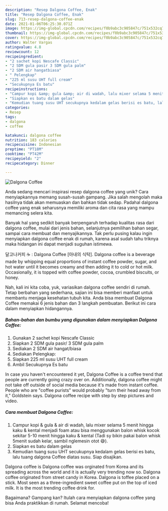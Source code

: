 ```yaml
---
description: "Resep Dalgona Coffee, Enak"
title: "Resep Dalgona Coffee, Enak"
slug: 713-resep-dalgona-coffee-enak
date: 2021-01-06T06:25:30.071Z
image: https://img-global.cpcdn.com/recipes/f0b9abc3c905847c/751x532cq70/dalgona-coffee-foto-resep-utama.jpg
thumbnail: https://img-global.cpcdn.com/recipes/f0b9abc3c905847c/751x532cq70/dalgona-coffee-foto-resep-utama.jpg
cover: https://img-global.cpcdn.com/recipes/f0b9abc3c905847c/751x532cq70/dalgona-coffee-foto-resep-utama.jpg
author: Walter Vargas
ratingvalue: 4.8
reviewcount: 12
recipeingredient:
- "2 sachet kopi Nescafe Classic"
- "2 SDM gula pasir 3 SDM gula palm"
- "2 SDM air hangatbiasa"
- " Pelengkap"
- "225 ml susu UHT full cream"
- "Secukupnya Es batu"
recipeinstructions:
- "Campur kopi &amp; gula &amp; air di wadah, lalu mixer selama 5 menit hingga kaku &amp; kental menjadi foam atau bisa menggunakan balon whisk kocok sekitar 5-10 menit hingga kaku &amp; kental (Tadi sy bikin pakai balon whisk 5menit sudah kelar, sambil nglemesin otot 😅)."
- "Siapkan es batu dalam gelas"
- "Kemudian tuang susu UHT secukupnya kedalam gelas berisi es batu, lalu tuang dalgona Coffee diatas susu. Siap disajikan."
categories:
- Resep
tags:
- dalgona
- coffee

katakunci: dalgona coffee 
nutrition: 183 calories
recipecuisine: Indonesian
preptime: "PT18M"
cooktime: "PT42M"
recipeyield: "2"
recipecategory: Dinner

---
```



![Dalgona Coffee](https://img-global.cpcdn.com/recipes/f0b9abc3c905847c/751x532cq70/dalgona-coffee-foto-resep-utama.jpg)

Anda sedang mencari inspirasi resep dalgona coffee yang unik? Cara menyiapkannya memang susah-susah gampang. Jika salah mengolah maka hasilnya tidak akan memuaskan dan bahkan tidak sedap. Padahal dalgona coffee yang enak seharusnya memiliki aroma dan cita rasa yang mampu memancing selera kita.

Banyak hal yang sedikit banyak berpengaruh terhadap kualitas rasa dari dalgona coffee, mulai dari jenis bahan, selanjutnya pemilihan bahan segar, sampai cara membuat dan menyajikannya. Tak perlu pusing kalau ingin menyiapkan dalgona coffee enak di rumah, karena asal sudah tahu triknya maka hidangan ini dapat menjadi suguhan istimewa.

달고나커피 ☕️ : Dalgona Coffee [아내의 식탁]. Dalgona coffee is a beverage made by whipping equal proportions of instant coffee powder, sugar, and hot water until it becomes creamy and then adding it to cold or hot milk. Occasionally, it is topped with coffee powder, cocoa, crumbled biscuits, or honey.


Nah, kali ini kita coba, yuk, variasikan dalgona coffee sendiri di rumah. Tetap berbahan yang sederhana, sajian ini bisa memberi manfaat untuk membantu menjaga kesehatan tubuh kita. Anda bisa membuat Dalgona Coffee memakai 6 jenis bahan dan 3 langkah pembuatan. Berikut ini cara dalam menyiapkan hidangannya.

<!--inarticleads1-->

##### Bahan-bahan dan bumbu yang digunakan dalam menyiapkan Dalgona Coffee:

1. Gunakan 2 sachet kopi Nescafe Classic
1. Siapkan 2 SDM gula pasir/ 3 SDM gula palm
1. Sediakan 2 SDM air hangat/biasa
1. Sediakan  Pelengkap:
1. Siapkan 225 ml susu UHT full cream
1. Ambil Secukupnya Es batu


In case you haven&#39;t encountered it yet, Dalgona Coffee is a coffee trend that people are currently going crazy over on. Additionally, dalgona coffee might not take off outside of social media because it&#39;s made from instant coffee. People who are &#34;coffee purists&#34; would probably &#34;turn their head away from it,&#34; Goldstein says. Dalgona coffee recipe with step by step pictures and video. 

<!--inarticleads2-->

##### Cara membuat Dalgona Coffee:

1. Campur kopi &amp; gula &amp; air di wadah, lalu mixer selama 5 menit hingga kaku &amp; kental menjadi foam atau bisa menggunakan balon whisk kocok sekitar 5-10 menit hingga kaku &amp; kental (Tadi sy bikin pakai balon whisk 5menit sudah kelar, sambil nglemesin otot 😅).
1. Siapkan es batu dalam gelas
1. Kemudian tuang susu UHT secukupnya kedalam gelas berisi es batu, lalu tuang dalgona Coffee diatas susu. Siap disajikan.


Dalgona coffee is Dalgona coffee was orginated from Korea and its spreading across the world and it is actually very trending now so. Dalgona coffee originated from street candy in Korea. Dalgona is toffee placed on a stick. Most seen as a three-ingredient sweet coffee put on the top of iced milk. It is the most trending coffee drink for. 

Bagaimana? Gampang kan? Itulah cara menyiapkan dalgona coffee yang bisa Anda praktikkan di rumah. Selamat mencoba!
